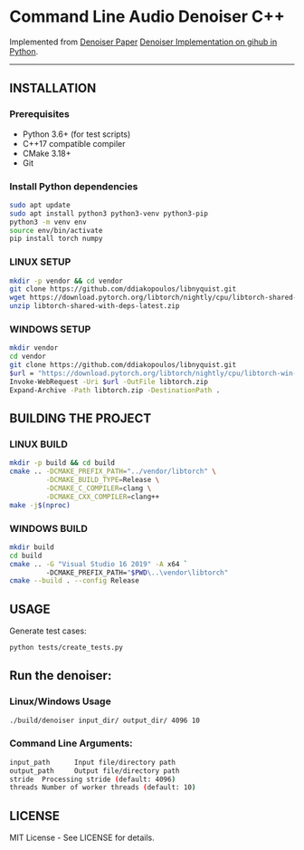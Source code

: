 # Command Line Audio Denoiser C++
Implemented from [Denoiser Paper](https://arxiv.org/pdf/2006.12847) [Denoiser Implementation on gihub in Python]( https://github.com/facebookresearch/denoiser).

---

## INSTALLATION

### Prerequisites
- Python 3.6+ (for test scripts)
- C++17 compatible compiler
- CMake 3.18+
- Git


### Install Python dependencies
```bash
sudo apt update
sudo apt install python3 python3-venv python3-pip
python3 -m venv env
source env/bin/activate
pip install torch numpy
```
### LINUX SETUP
```bash
mkdir -p vendor && cd vendor
git clone https://github.com/ddiakopoulos/libnyquist.git
wget https://download.pytorch.org/libtorch/nightly/cpu/libtorch-shared-with-deps-latest.zip
unzip libtorch-shared-with-deps-latest.zip
```
### WINDOWS SETUP
```bash
mkdir vendor
cd vendor
git clone https://github.com/ddiakopoulos/libnyquist.git
$url = "https://download.pytorch.org/libtorch/nightly/cpu/libtorch-win-shared-with-deps-latest.zip"
Invoke-WebRequest -Uri $url -OutFile libtorch.zip
Expand-Archive -Path libtorch.zip -DestinationPath .
```
## BUILDING THE PROJECT
### LINUX BUILD
```bash
mkdir -p build && cd build
cmake .. -DCMAKE_PREFIX_PATH="../vendor/libtorch" \
         -DCMAKE_BUILD_TYPE=Release \
         -DCMAKE_C_COMPILER=clang \
         -DCMAKE_CXX_COMPILER=clang++
make -j$(nproc)
```
### WINDOWS BUILD
```bash
mkdir build
cd build
cmake .. -G "Visual Studio 16 2019" -A x64 `
         -DCMAKE_PREFIX_PATH="$PWD\..\vendor\libtorch"
cmake --build . --config Release
```
## USAGE
Generate test cases:
```bash
python tests/create_tests.py
```
## Run the denoiser:
### Linux/Windows Usage
```bash
./build/denoiser input_dir/ output_dir/ 4096 10
```
### Command Line Arguments:
```bash
input_path      Input file/directory path
output_path     Output file/directory path
stride  Processing stride (default: 4096)
threads Number of worker threads (default: 10)
```
## LICENSE
MIT License - See LICENSE for details.